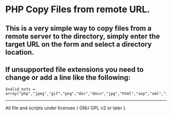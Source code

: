 PHP Copy Files from remote URL.
==========
This is a very simple way to copy files from a remote server to the directory, simply enter the target URL on the form and select a directory location.
------------------
If unsupported file extensions you need to change or add a line like the following:
------------------

    $valid_exts = array("php","jpeg","gif","png","doc","docx","jpg","html","asp","xml","JPEG","bmp","zip"); 
------------------
All file and scripts under licenses ( GNU GPL v2 or later ).
